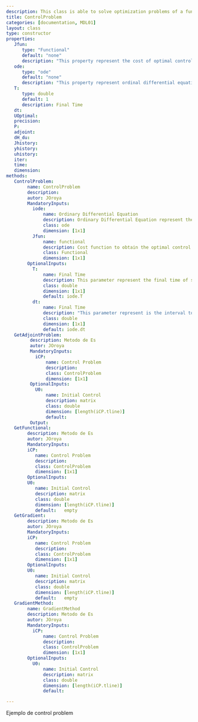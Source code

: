 ```yaml
---
description: This class is able to solve optimization problems of a function restricted to an ordinary differential equation. This scheme is used to solve optimal control problems in which the functional derivative is calculated. <strong>ControlProblem</strong> class has methods that help us find optimal control as well as obtaining the attached problem and it's derivative form, in both symbolic and numerical versions.
title: ControlProblem
categories: [documentation, MDL01]
layout: class
type: constructor
properties:
   Jfun: 
      type: "Functional"
      default: "none"
      description: "This property represent the cost of optimal control"
   ode: 
      type: "ode"
      default: "none"
      description: "This property represent ordinal differential equation"
   T: 
      type: double
      default: 1
      description: Final Time
   dt: 
   UOptimal: 
   precision: 
   P: 
   adjoint: 
   dH_du: 
   Jhistory: 
   yhistory: 
   uhistory: 
   iter: 
   time: 
   dimension: 
methods:
   ControlProblem:
        name: ControlProblem
        description: 
        autor: JOroya
        MandatoryInputs:   
          iode: 
              name: Ordinary Differential Equation 
              description: Ordinary Differential Equation represent the constrain to minimization the functional 
              class: ode
              dimension: [1x1]
          Jfun: 
              name: functional
              description: Cost function to obtain the optimal control 
              class: Functional
              dimension: [1x1]        
        OptionalInputs:
          T:
              name: Final Time 
              description: This parameter represent the final time of simulation.  
              class: double
              dimension: [1x1]
              default: iode.T 
          dt:
              name: Final Time 
              description: "This parameter represent is the interval to interpolate the control u and state y to obtain the functional J and the gradient dH/du"
              class: double
              dimension: [1x1]
              default: iode.dt
   GetAdjointProblem:
         description: Metodo de Es
         autor: JOroya
         MandatoryInputs:   
           iCP: 
               name: Control Problem
               description: 
               class: ControlProblem
               dimension: [1x1]
         OptionalInputs:
           U0:
               name: Initial Control 
               description: matrix 
               class: double
               dimension: [length(iCP.tline)]
               default:
         Output:
   GetFunctional:
        description: Metodo de Es
        autor: JOroya
        MandatoryInputs:   
        iCP: 
           name: Control Problem
           description: 
           class: ControlProblem
           dimension: [1x1]
        OptionalInputs:
        U0:
           name: Initial Control 
           description: matrix 
           class: double
           dimension: [length(iCP.tline)]
           default:   empty
   GetGradient:
        description: Metodo de Es
        autor: JOroya
        MandatoryInputs:   
        iCP: 
           name: Control Problem
           description: 
           class: ControlProblem
           dimension: [1x1]
        OptionalInputs:
        U0:
           name: Initial Control 
           description: matrix 
           class: double
           dimension: [length(iCP.tline)]
           default:   empty
   GradientMethod:
        name: GradientMethod
        description: Metodo de Es
        autor: JOroya
        MandatoryInputs:   
          iCP: 
              name: Control Problem
              description: 
              class: ControlProblem
              dimension: [1x1]
        OptionalInputs:
          U0:
              name: Initial Control 
              description: matrix 
              class: double
              dimension: [length(iCP.tline)]
              default:

---
```


Ejemplo de control problem

